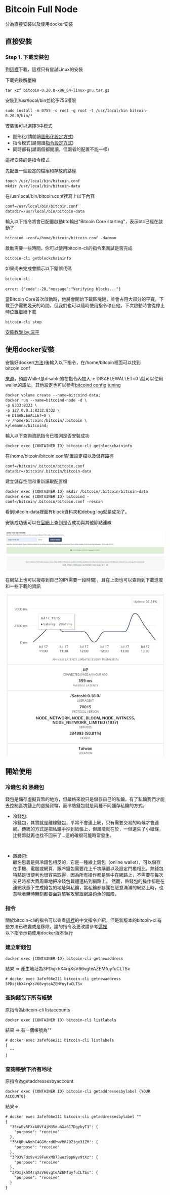 # Bitcoin Full Node

分為直接安裝以及使用docker安裝

## 直接安裝

### Step 1. 下載安裝包

到<a href="https://bitcoin.org/en/download">這裡</a>下載，這裡只有嘗試Linux的安裝

下載完後解壓縮
```
tar xzf bitcoin-0.20.0-x86_64-linux-gnu.tar.gz
```

安裝到/usr/local/bin並給予755權限
```
sudo install -m 0755 -o root -g root -t /usr/local/bin bitcoin-0.20.0/bin/*
```

安裝後可以選擇3中模式

- 圖形化(請閱讀<a href="https://bitcoin.org/en/full-node#other-linux-gui">圖形化設定方式</a>)
- 指令模式(請閱讀<a href="https://bitcoin.org/en/full-node#other-linux-gui">指令設定方式</a>)
- 同時都有(請兩個都閱讀，但兩者的配置不能一樣)

這裡安裝的是指令模式

先配置一個設定的檔案和存放的路徑
```
touch /usr/local/bin/bitcoin.conf
mkdir /usr/local/bin/bitcoin-data
```

在/usr/local/bin/bitcoin.conf裡寫上以下內容
```
conf=/usr/local/bin/bitcoin.conf
datadir=/usr/local/bin/bitcoin-data
```

輸入以下指令將會已配置啟動btc輸出"Bitcoin Core starting"，表示btc已經在啟動了
```
bitcoind -conf=/home/bitcoin/bitcoin.conf -daemon
``` 
啟動需要一些時間，你可以使用bitcoin-cli的指令來測試是否完成
```
bitcoin-cli getblockchaininfo
```
如果尚未完成會顯示以下錯誤代碼
```
bitcoin-cli：

error: {"code":-28,"message":"Verifying blocks..."}
```

當Bitcoin Core首次啟動時，他將會開始下載區塊鏈，並會占用大部分的平寬，下載至少需要幾天的時間，但我們也可以隨時使用指令停止他，下次啟動時會從停止時位置繼續下載
```
bitcoin-cli stop
```

<a href="bitcoin_core_install_centos7.txt">安裝教學 by.沅平</a>

## 使用docker安裝

安裝好docker(<a href="https://github.com/leoa12412a/Docker">方法</a>)後輸入以下指令，在/home/bitcoin裡面可以找到bitcoin.conf

<a href="https://github.com/kylemanna/docker-bitcoind">來源</a>，預設Wallet是disable的在指令內加入-e DISABLEWALLET=0 \就可以使用wallet的語法，其他設定也可以參考<a href="https://github.com/kylemanna/docker-bitcoind/blob/master/docs/config.md">bitcoind config tuning</a>

```
docker volume create --name=bitcoind-data;
docker run --name=bitcoind-node -d \
-p 8333:8333 \
-p 127.0.0.1:8332:8332 \
-e DISABLEWALLET=0 \
-v /home/bitcoin:/bitcoin/.bitcoin \
kylemanna/bitcoind;
```

輸入以下查詢資訊指令已檢測是否安裝成功

```
docker exec {CONTAINER ID} bitcoin-cli getblockchaininfo
```

在/home/bitcoin/bitcoin.conf配置設定檔以及儲存路徑
```
conf=/bitcoin/.bitcoin/bitcoin.conf
datadir=/bitcoin/.bitcoin/bitcoin-data
```

建立儲存空間和重新讀取配置檔
```
docker exec {CONTAINER ID} mkdir /bitcoin/.bitcoin/bitcoin-data
docker exec {CONTAINER ID} bitcoind -conf=/bitcoin/.bitcoin/bitcoin.conf -rescan
```
看到bitcoin-data裡面有block資料夾和debug.log就是成功了。

安裝成功後可以在<a href="https://bitnodes.io/#join-the-network">官網</a>上查到是否成功與其他節點連線

![image](img/check-btc.PNG)<br />

在網站上也可以搜尋到自己的IP(需要一段時間)，且在上面也可以查詢到下載進度和一些下載的資訊

![image](img/1.PNG)<br />

## 開始使用

### 冷錢包 和 熱錢包
錢包是儲存虛擬貨幣的地方，但嚴格來說只是儲存自己的私鑰，有了私鑰我們才能去控制區塊鏈上的虛擬貨幣，而冷熱錢包就是兩種不同儲存私鑰的方式。
- 冷錢包:<br>
冷錢包，其實就是離線錢包，平常不會連上網，只有需要交易的時候才會連網。傳統的方式是把私鑰手抄到紙張上，但風險就在於，一但遺失了小紙條，比特幣就再也找不回來了…這的確很可能時常發生。
<br>

- 熱錢包:<br>
顧名思義是與冷錢包相反的，它是一種線上錢包（online wallet），可以儲存在手機、電腦或網頁，跟冷錢包需要花上千塊購置以及設定門檻相比，熱錢包特點是很便利也很容易取得，因為所有操作都是集中在網路上，不需要在每次交易時都大費周章地把冷錢包載體連結到網路上。
然而，熱錢包的操作都是在連網狀態下生成錢包的地址與私鑰，當私鑰都暴露在惡意滿滿的網路上時，也意味著無時無刻都要面對駭客攻擊跟網路釣魚的風險。

### 指令
關於bitcoin-cli的指令可以查看<a href="https://mistydew.github.io/blog/2018/05/bitcoin-cli-commands.html?fbclid=IwAR05nvAY7xFpCQO3IA1GQxvefWY02Ki4obfkMixWjEgY7x-7kegGrudrfzU">這裡</a>的中文指令介紹，但是新版本的bitcoin-cli有些方法已改變或是移除，請的指令及更改請參考<a href="https://bitcoin.org/en/release/v0.17.0#label-and-account-apis-for-wallet">這裡</a>
<br />
以下指令示範使用docker版本執行

### 建立新錢包
```
docker exec {CONTAINER ID} bitcoin-cli getnewaddress
```
結果 =>
產生地址為3PDxjkhX4rqXsV66vgteAZEMfuyfuCLTSx
```
# docker exec 3afef66e211 bitcoin-cli getnewaddress
3PDxjkhX4rqXsV66vgteAZEMfuyfuCLTSx
```

### 查詢錢包下所有帳號
原指令為bitcoin-cli listaccounts
```
docker exec {CONTAINER ID} bitcoin-cli listlabels
```
結果 =>
有一個帳號為""
```
# docker exec 3afef66e211 bitcoin-cli listlabels
[
  ""
]
```
### 查詢帳號下所有地址
原指令為getaddressesbyaccount
```
docker exec {CONTAINER ID} bitcoin-cli getaddressesbylabel {YOUR ACCOUNT0}
```
結果=>
```
# docker exec 3afef66e211 bitcoin-cli getaddressesbylabel ""
{
  "35cwEv5FXxA8Vf4jM35duhXa617DgykyT3": {
    "purpose": "receive"
  },
  "36tQRuANmhC4GGMcrd6hwVMR79Zige31ZM": {
    "purpose": "receive"
  },
  "3P93VFdx9v4i9FwHxMD7Jwoz9ppNyv9tXz": {
    "purpose": "receive"
  },
  "3PDxjkhX4rqXsV66vgteAZEMfuyfuCLTSx": {
    "purpose": "receive"
  }
}
```
